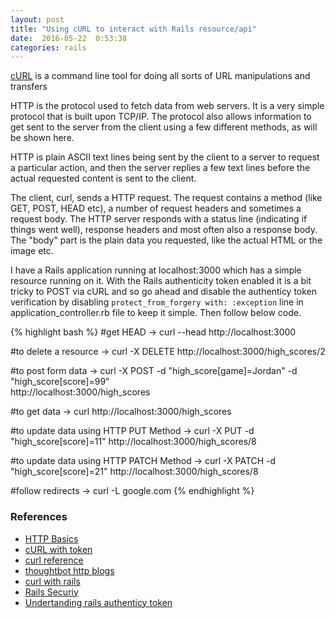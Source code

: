 ```yaml
---
layout: post
title: "Using cURL to interact with Rails resource/api"
date:  2016-05-22  0:53:38
categories: rails
---
```


[cURL](https://en.wikipedia.org/wiki/CURL) is a command line tool for doing all sorts of URL manipulations and transfers

HTTP is the protocol used to fetch data from web servers. It is a very simple protocol that is built upon TCP/IP. The protocol also allows information to get sent to the server from the client using a few different methods, as will be shown here.

HTTP is plain ASCII text lines being sent by the client to a server to request a particular action, and then the server replies a few text lines before the actual requested content is sent to the client.

The client, curl, sends a HTTP request. The request contains a method (like GET, POST, HEAD etc), a number of request headers and sometimes a request body. The HTTP server responds with a status line (indicating if things went well), response headers and most often also a response body. The "body" part is the plain data you requested, like the actual HTML or the image etc.

I have a Rails application running at localhost:3000 which has a simple resource running on it. With the Rails authenticity token enabled it is a bit tricky to POST via cURL and so go ahead and disable the authenticy token verification by disabling `protect_from_forgery with: :exception` line in application_controller.rb file to keep it simple. Then follow below code.

{% highlight bash %}
#get HEAD
→ curl --head http://localhost:3000

#to delete a resource
→ curl -X DELETE http://localhost:3000/high_scores/2

#to post form data
→ curl -X POST -d "high_score[game]=Jordan" -d "high_score[score]=99" \
  http://localhost:3000/high_scores

#to get data
→ curl http://localhost:3000/high_scores

#to update data using HTTP PUT Method
→ curl -X PUT -d "high_score[score]=11" http://localhost:3000/high_scores/8

#to update data using HTTP PATCH Method
→ curl -X PATCH -d "high_score[score]=21" http://localhost:3000/high_scores/8

#follow redirects
→ curl -L google.com
{% endhighlight %}

### References
* [HTTP Basics](https://robots.thoughtbot.com/back-to-basics-http-requests)
* [cURL with token](https://robots.thoughtbot.com/curling-with-rails-authenticity-token)
* [curl reference](https://curl.haxx.se/docs/httpscripting.html)
* [thoughtbot http blogs](https://robots.thoughtbot.com/tags/http)
* [curl with rails](http://commandercoriander.net/blog/2014/01/11/curling-with-rails/)
* [Rails Securiy](http://guides.rubyonrails.org/security.html)
* [Undertanding rails authenticy token](http://stackoverflow.com/questions/941594/understanding-the-rails-authenticity-token)
